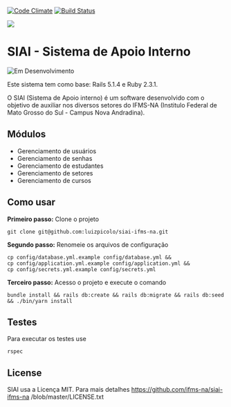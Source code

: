 [![Code Climate](https://codeclimate.com/github/ifms-na/siai-ifms-na.png)](https://codeclimate.com/github/luizpicolo/siai-ifms-na)
[![Build Status](https://travis-ci.org/ifms-na/siai-ifms-na.svg?branch=master)](https://travis-ci.org/luizpicolo/siai-ifms-na)

![](https://raw.githubusercontent.com/ifms-na/siai-ifms-na/master/app/assets/images/logo_ifms.png?token=ABT0W4aSOnogYpUeUhFZlcp1WgNYR34Gks5Yv3kuwA%3D%3D)


# SIAI - Sistema de Apoio Interno

![Em Desenvolvimento](http://messages.hellobits.com/success.svg?message=Em%20Desenvolvimento)

Este sistema tem como base: Rails 5.1.4 e Ruby 2.3.1.

O SIAI (Sistema de Apoio interno) é um software desenvolvido com o objetivo de auxiliar nos diversos setores do IFMS-NA (Institulo Federal de Mato Grosso do Sul - Campus Nova Andradina).

## Módulos

 - Gerenciamento de usuários
 - Gerenciamento de senhas
 - Gerenciamento de estudantes
 - Gerenciamento de setores
 - Gerenciamento de cursos

## Como usar

**Primeiro passo:** Clone o projeto

    git clone git@github.com:luizpicolo/siai-ifms-na.git

**Segundo passo:** Renomeie os arquivos de configuração

    cp config/database.yml.example config/database.yml &&
    cp config/application.yml.example config/application.yml &&
    cp config/secrets.yml.example config/secrets.yml

**Terceiro passo:** Acesso o projeto e execute o comando

    bundle install && rails db:create && rails db:migrate && rails db:seed && ./bin/yarn install

## Testes

Para executar os testes use

    rspec

## License

SIAI usa a Licença MIT. Para mais detalhes https://github.com/ifms-na/siai-ifms-na
/blob/master/LICENSE.txt
